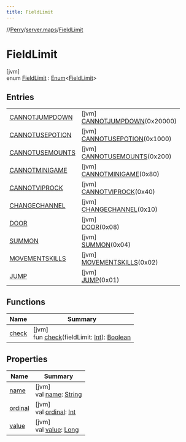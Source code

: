 ```yaml
---
title: FieldLimit
---
```

//[Perry](../../../index.html)/[server.maps](../index.html)/[FieldLimit](index.html)



# FieldLimit



[jvm]\
enum [FieldLimit](index.html) : [Enum](https://kotlinlang.org/api/latest/jvm/stdlib/kotlin/-enum/index.html)<[FieldLimit](index.html)>



## Entries


| | |
|---|---|
| [CANNOTJUMPDOWN](-c-a-n-n-o-t-j-u-m-p-d-o-w-n/index.html) | [jvm]<br>[CANNOTJUMPDOWN](-c-a-n-n-o-t-j-u-m-p-d-o-w-n/index.html)(0x20000) |
| [CANNOTUSEPOTION](-c-a-n-n-o-t-u-s-e-p-o-t-i-o-n/index.html) | [jvm]<br>[CANNOTUSEPOTION](-c-a-n-n-o-t-u-s-e-p-o-t-i-o-n/index.html)(0x1000) |
| [CANNOTUSEMOUNTS](-c-a-n-n-o-t-u-s-e-m-o-u-n-t-s/index.html) | [jvm]<br>[CANNOTUSEMOUNTS](-c-a-n-n-o-t-u-s-e-m-o-u-n-t-s/index.html)(0x200) |
| [CANNOTMINIGAME](-c-a-n-n-o-t-m-i-n-i-g-a-m-e/index.html) | [jvm]<br>[CANNOTMINIGAME](-c-a-n-n-o-t-m-i-n-i-g-a-m-e/index.html)(0x80) |
| [CANNOTVIPROCK](-c-a-n-n-o-t-v-i-p-r-o-c-k/index.html) | [jvm]<br>[CANNOTVIPROCK](-c-a-n-n-o-t-v-i-p-r-o-c-k/index.html)(0x40) |
| [CHANGECHANNEL](-c-h-a-n-g-e-c-h-a-n-n-e-l/index.html) | [jvm]<br>[CHANGECHANNEL](-c-h-a-n-g-e-c-h-a-n-n-e-l/index.html)(0x10) |
| [DOOR](-d-o-o-r/index.html) | [jvm]<br>[DOOR](-d-o-o-r/index.html)(0x08) |
| [SUMMON](-s-u-m-m-o-n/index.html) | [jvm]<br>[SUMMON](-s-u-m-m-o-n/index.html)(0x04) |
| [MOVEMENTSKILLS](-m-o-v-e-m-e-n-t-s-k-i-l-l-s/index.html) | [jvm]<br>[MOVEMENTSKILLS](-m-o-v-e-m-e-n-t-s-k-i-l-l-s/index.html)(0x02) |
| [JUMP](-j-u-m-p/index.html) | [jvm]<br>[JUMP](-j-u-m-p/index.html)(0x01) |


## Functions


| Name | Summary |
|---|---|
| [check](check.html) | [jvm]<br>fun [check](check.html)(fieldLimit: [Int](https://kotlinlang.org/api/latest/jvm/stdlib/kotlin/-int/index.html)): [Boolean](https://kotlinlang.org/api/latest/jvm/stdlib/kotlin/-boolean/index.html) |


## Properties


| Name | Summary |
|---|---|
| [name](index.html#-1123872239%2FProperties%2F863300109) | [jvm]<br>val [name](index.html#-1123872239%2FProperties%2F863300109): [String](https://kotlinlang.org/api/latest/jvm/stdlib/kotlin/-string/index.html) |
| [ordinal](index.html#1761496973%2FProperties%2F863300109) | [jvm]<br>val [ordinal](index.html#1761496973%2FProperties%2F863300109): [Int](https://kotlinlang.org/api/latest/jvm/stdlib/kotlin/-int/index.html) |
| [value](value.html) | [jvm]<br>val [value](value.html): [Long](https://kotlinlang.org/api/latest/jvm/stdlib/kotlin/-long/index.html) |

